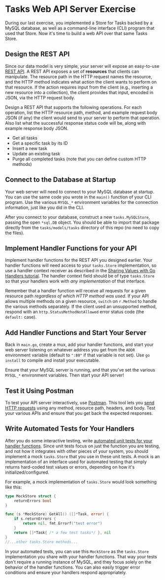 # Tasks Web API Server Exercise

During our last exercise, you implemented a Store for Tasks backed by a MySQL database, as well as a command-line interface (CLI) program that used that Store. Now it's time to build a web API over that same Tasks Store.

## Design the REST API

Since our data model is very simple, your server will expose an easy-to-use [REST API](https://drstearns.github.io/tutorials/rest/). A REST API exposes a set of **resources** that clients can manipulate. The resource path in the HTTP request names the resource, and the HTTP method indicates what action the client wants to perform on that resource. If the action requires input from the client (e.g., inserting a new resource into a collection), the client provides that input, encoded in JSON, via the HTTP request body.

Design a REST API that supports the following operations. For each operation, list the HTTP resource path, method, and example request body JSON (if any) the client would send to your server to perform that operation. Also list what the successful response status code will be, along with example response body JSON.

- Get all tasks
- Get a specific task by its ID
- Insert a new task
- Update an existing task
- Purge all completed tasks (note that you can define custom HTTP methods)

## Connect to the Database at Startup

Your web server will need to connect to your MySQL database at startup. You can use the same code you wrote in the `main()` function of your CLI program. Use the various `MYSQL_*` environment variables for the connection information, just like you did in the CLI.

After you connect to your database, construct a new `tasks.MySQLStore`, passing the open `*sql.DB` object. You should be able to import that package directly from the `tasks/models/tasks` directory of this repo (no need to copy the files).

## Implement Handler Functions for your API

Implement handler functions for the REST API you designed earlier. Your handler functions will need access to your `tasks.Store` implementation, so use a handler context receiver as described in the [Sharing Values with Go Handlers tutorial](https://drstearns.github.io/tutorials/gohandlerctx/#secreceivers). The handler context field should be of type `tasks.Store` so that your handlers work with _any implementation_ of that interface.

Remember that a handler function will receive all requests for a given resource path _regardless of which HTTP method was used_. If your API allows multiple methods on a given resource, `switch` on `r.Method` to handle the various methods separately. If the client used an unsupported method, respond with an `http.StatusMethodNotAllowed` error status code (the `default:` case).

## Add Handler Functions and Start Your Server

Back in `main.go`, create a mux, add your handler functions, and start your web server listening on whatever address you get from the `ADDR` environment variable (default to `":80"` if that variable is not set). Use `go install` to compile and install your executable.

Ensure that your MySQL server is running, and that you've set the various `MYSQL_*` environment variables. Then start your API server!

## Test it Using Postman

To test your API server interactively, use [Postman](https://www.getpostman.com/). This tool lets you [send HTTP requests](https://www.getpostman.com/docs/v6/postman/sending_api_requests/requests) using any method, resource path, headers, and body. Test your various APIs and ensure that you get back the expected responses.

## Write Automated Tests for Your Handlers

After you do some interactive testing, write [automated unit tests for your handler functions](http://blog.questionable.services/article/testing-http-handlers-go/). Since unit tests focus on just the function you are testing, and not how it integrates with other pieces of your system, you should implement a mock `tasks.Store` that you use in these unit tests. A mock is an implementation of an interface used for automated testing that simply returns hard-coded test values or errors, depending on how it's initialized/configured. 

For example, a mock implementation of `tasks.Store` would look something like this:

```go
type MockStore struct {
    returnErrors bool
}

func (s *MockStore) GetAll() ([]*Task, error) {
    if s.returnErrors {
        return nil, fmt.Errorf("test error")
    }
    return []*Task{ /* a few test tasks*/ }, nil
}
//...other tasks.Store methods...
```

In your automated tests, you can use this `MockStore` as the `tasks.Store` implementation you share with your handler functions. That way your tests don't require a running instance of MySQL, and they focus solely on the behavior of the handler functions. You can also easily trigger error conditions and ensure your handlers respond appropriately.
